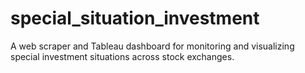 # special_situation_investment
A web scraper and Tableau dashboard for monitoring and visualizing special investment situations across stock exchanges.
